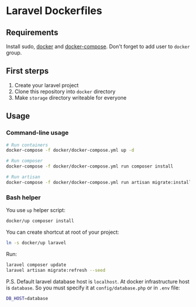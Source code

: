 # Laravel Dockerfiles

## Requirements
Install sudo, [docker](https://docs.docker.com/engine/installation/) and [docker-compose](https://docs.docker.com/compose/install/). Don't forget to add user to `docker` group.

## First sterps
1. Create your laravel project
2. Clone this repository into `docker` directory
3. Make `storage` directory writeable for everyone

## Usage
### Command-line usage
```bash
# Run containers
docker-compose -f docker/docker-compose.yml up -d

# Run composer
docker-compose -f docker/docker-compose.yml run composer install

# Run artisan
docker-compose -f docker/docker-compose.yml run artisan migrate:install
```

### Bash helper
You use `up` helper script:
```bash
docker/up composer install
```

You can create shortcut at root of your project:
```bash
ln -s docker/up laravel
```

Run:
```bash
laravel composer update
laravel artisan migrate:refresh --seed
```

P.S. Default laravel database host is `localhost`. At docker infrastructure host is `database`. 
So you must specify it at `config/database.php` or in `.env` file:
```bash
DB_HOST=database
```
